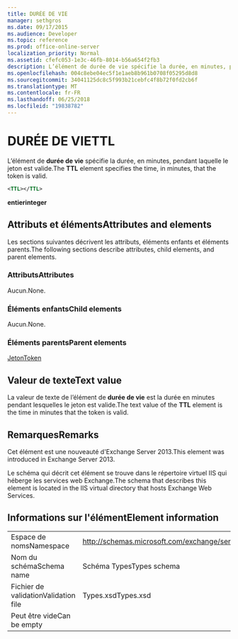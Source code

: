 ```yaml
---
title: DURÉE DE VIE
manager: sethgros
ms.date: 09/17/2015
ms.audience: Developer
ms.topic: reference
ms.prod: office-online-server
localization_priority: Normal
ms.assetid: cfefc053-1e3c-46fb-8014-b56a654f2fb3
description: L’élément de durée de vie spécifie la durée, en minutes, pendant laquelle le jeton est valide.
ms.openlocfilehash: 004c8ebe04ec5f1e1aeb8b961b0708f05295d8d8
ms.sourcegitcommit: 34041125dc8c5f993b21cebfc4f8b72f0fd2cb6f
ms.translationtype: MT
ms.contentlocale: fr-FR
ms.lasthandoff: 06/25/2018
ms.locfileid: "19838782"
---
```

# <a name="ttl"></a><span data-ttu-id="34df5-103">DURÉE DE VIE</span><span class="sxs-lookup"><span data-stu-id="34df5-103">TTL</span></span>

<span data-ttu-id="34df5-104">L’élément de **durée de vie** spécifie la durée, en minutes, pendant laquelle le jeton est valide.</span><span class="sxs-lookup"><span data-stu-id="34df5-104">The **TTL** element specifies the time, in minutes, that the token is valid.</span></span> 
  
```XML
<TTL></TTL>
```

 <span data-ttu-id="34df5-105">**entier**</span><span class="sxs-lookup"><span data-stu-id="34df5-105">**integer**</span></span>
## <a name="attributes-and-elements"></a><span data-ttu-id="34df5-106">Attributs et éléments</span><span class="sxs-lookup"><span data-stu-id="34df5-106">Attributes and elements</span></span>

<span data-ttu-id="34df5-107">Les sections suivantes décrivent les attributs, éléments enfants et éléments parents.</span><span class="sxs-lookup"><span data-stu-id="34df5-107">The following sections describe attributes, child elements, and parent elements.</span></span>
  
### <a name="attributes"></a><span data-ttu-id="34df5-108">Attributs</span><span class="sxs-lookup"><span data-stu-id="34df5-108">Attributes</span></span>

<span data-ttu-id="34df5-109">Aucun.</span><span class="sxs-lookup"><span data-stu-id="34df5-109">None.</span></span>
  
### <a name="child-elements"></a><span data-ttu-id="34df5-110">Éléments enfants</span><span class="sxs-lookup"><span data-stu-id="34df5-110">Child elements</span></span>

<span data-ttu-id="34df5-111">Aucun.</span><span class="sxs-lookup"><span data-stu-id="34df5-111">None.</span></span>
  
### <a name="parent-elements"></a><span data-ttu-id="34df5-112">Éléments parents</span><span class="sxs-lookup"><span data-stu-id="34df5-112">Parent elements</span></span>

[<span data-ttu-id="34df5-113">Jeton</span><span class="sxs-lookup"><span data-stu-id="34df5-113">Token</span></span>](token.md)
  
## <a name="text-value"></a><span data-ttu-id="34df5-114">Valeur de texte</span><span class="sxs-lookup"><span data-stu-id="34df5-114">Text value</span></span>

<span data-ttu-id="34df5-115">La valeur de texte de l’élément de **durée de vie** est la durée en minutes pendant lesquelles le jeton est valide.</span><span class="sxs-lookup"><span data-stu-id="34df5-115">The text value of the **TTL** element is the time in minutes that the token is valid.</span></span> 
  
## <a name="remarks"></a><span data-ttu-id="34df5-116">Remarques</span><span class="sxs-lookup"><span data-stu-id="34df5-116">Remarks</span></span>

<span data-ttu-id="34df5-117">Cet élément est une nouveauté d'Exchange Server 2013.</span><span class="sxs-lookup"><span data-stu-id="34df5-117">This element was introduced in Exchange Server 2013.</span></span>
  
<span data-ttu-id="34df5-118">Le schéma qui décrit cet élément se trouve dans le répertoire virtuel IIS qui héberge les services web Exchange.</span><span class="sxs-lookup"><span data-stu-id="34df5-118">The schema that describes this element is located in the IIS virtual directory that hosts Exchange Web Services.</span></span>
  
## <a name="element-information"></a><span data-ttu-id="34df5-119">Informations sur l'élément</span><span class="sxs-lookup"><span data-stu-id="34df5-119">Element information</span></span>

|||
|:-----|:-----|
|<span data-ttu-id="34df5-120">Espace de noms</span><span class="sxs-lookup"><span data-stu-id="34df5-120">Namespace</span></span>  <br/> |http://schemas.microsoft.com/exchange/services/2006/types  <br/> |
|<span data-ttu-id="34df5-121">Nom du schéma</span><span class="sxs-lookup"><span data-stu-id="34df5-121">Schema name</span></span>  <br/> |<span data-ttu-id="34df5-122">Schéma Types</span><span class="sxs-lookup"><span data-stu-id="34df5-122">Types schema</span></span>  <br/> |
|<span data-ttu-id="34df5-123">Fichier de validation</span><span class="sxs-lookup"><span data-stu-id="34df5-123">Validation file</span></span>  <br/> |<span data-ttu-id="34df5-124">Types.xsd</span><span class="sxs-lookup"><span data-stu-id="34df5-124">Types.xsd</span></span>  <br/> |
|<span data-ttu-id="34df5-125">Peut être vide</span><span class="sxs-lookup"><span data-stu-id="34df5-125">Can be empty</span></span>  <br/> ||
   

